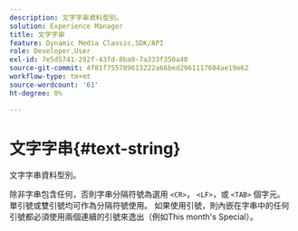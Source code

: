 ```yaml
---
description: 文字字串資料型別。
solution: Experience Manager
title: 文字字串
feature: Dynamic Media Classic,SDK/API
role: Developer,User
exl-id: 7e5d5741-292f-43fd-8ba0-7a333f350a40
source-git-commit: 4f81f755789613222a66bed2961117604ae19e62
workflow-type: tm+mt
source-wordcount: '61'
ht-degree: 0%

---
```


# 文字字串{#text-string}

文字字串資料型別。

除非字串包含任何，否則字串分隔符號為選用 `<CR>`， `<LF>`，或 `<TAB>` 個字元。 單引號或雙引號均可作為分隔符號使用。 如果使用引號，則內嵌在字串中的任何引號都必須使用兩個連續的引號來逸出（例如This month&#39;s Special）。
